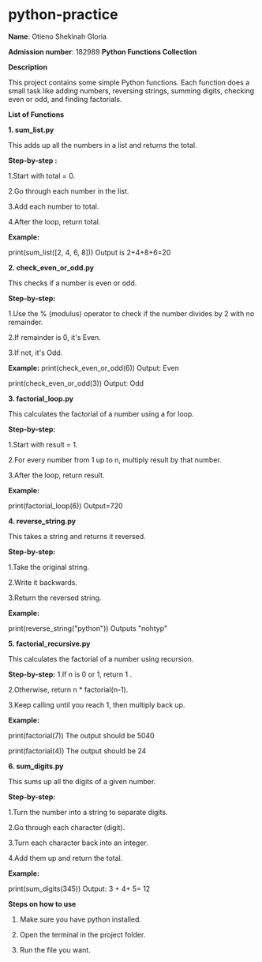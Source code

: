 # python-practice
**Name**: Otieno Shekinah Gloria

**Admission number**: 182989
**Python Functions Collection**

**Description** 

This project contains some simple Python functions. Each function does a small task like adding numbers, reversing strings, summing digits, checking even or odd, and finding factorials.

**List of Functions**

**1. sum_list.py**

This adds up all the numbers in a list and returns the total.

**Step-by-step :**

1.Start with total = 0.

2.Go through each number in the list.

3.Add each number to total.

4.After the loop, return total.

**Example:**

print(sum_list([2, 4, 6, 8])) Output is 2+4+8+6=20

**2. check_even_or_odd.py**

This checks if a number is even or odd.

**Step-by-step:**

1.Use the % (modulus) operator to check if the number divides by 2 with no remainder.

2.If remainder is 0, it's Even.

3.If not, it's Odd.

**Example:**
print(check_even_or_odd(6))  Output: Even

print(check_even_or_odd(3))  Output: Odd

**3. factorial_loop.py**

This calculates the factorial of a number using a for loop.

**Step-by-step:**

1.Start with result = 1.

2.For every number from 1 up to n, multiply result by that number.

3.After the loop, return result.

**Example:**

print(factorial_loop(6))  Output=720 

**4. reverse_string.py**

This takes a string and returns it reversed.

**Step-by-step:**

1.Take the original string.

2.Write it backwards.

3.Return the reversed string.

**Example:**

print(reverse_string("python")) Outputs "nohtyp"

**5. factorial_recursive.py**

This calculates the factorial of a number using recursion.

**Step-by-step:**
1.If n is 0 or 1, return 1 .

2.Otherwise, return n * factorial(n-1).

3.Keep calling until you reach 1, then multiply back up.

**Example:**

print(factorial(7)) The output should be 5040

print(factorial(4))  The output should be 24 

**6. sum_digits.py**

This sums up all the digits of a given number.

**Step-by-step:**

1.Turn the number into a string to separate digits.

2.Go through each character (digit).

3.Turn each character back into an integer.

4.Add them up and return the total.

**Example:**

print(sum_digits(345))  Output: 3 + 4+ 5= 12

**Steps on how to use**
1. Make sure you have python installed.

2. Open the terminal in the project folder.

3. Run the file you want.


